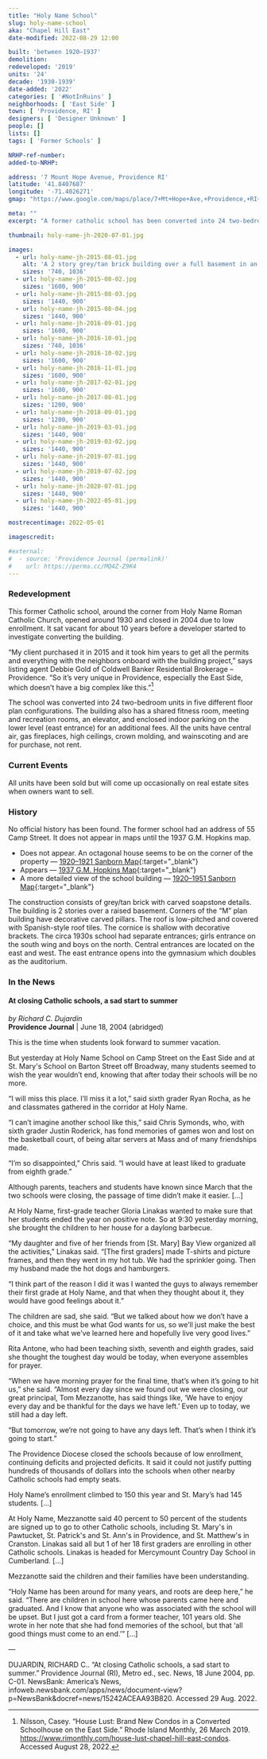 ```yaml
---
title: "Holy Name School"
slug: holy-name-school
aka: "Chapel Hill East"
date-modified: 2022-08-29 12:00

built: 'between 1920–1937'
demolition:
redeveloped: '2019'
units: '24'
decade: '1930-1939'
date-added: '2022'
categories: [ '#NotInRuins' ]
neighborhoods: [ 'East Side' ]
town: [ 'Providence, RI' ]
designers: [ 'Designer Unknown' ]
people: []
lists: []
tags: [ 'Former Schools' ]

NRHP-ref-number:
added-to-NRHP:

address: '7 Mount Hope Avenue, Providence RI'
latitude: '41.8407687'
longitude: '-71.4026271'
gmap: "https://www.google.com/maps/place/7+Mt+Hope+Ave,+Providence,+RI+02906/@41.8407687,-71.4026271,17z/data=!3m1!4b1!4m5!3m4!1s0x89e444def291bdc9:0x7886b1f52a3b6d1c!8m2!3d41.8407687!4d-71.4026271"

meta: ""
excerpt: "A former catholic school has been converted into 24 two-bedroom residential units on the East Side"

thumbnail: holy-name-jh-2020-07-01.jpg

images:
  - url: holy-name-jh-2015-08-01.jpg
    alt: 'A 2 story grey/tan brick building over a full basement in an M-shaped plan featuring carved soapstone details in classical and religious motifs'
    sizes: '740, 1036'
  - url: holy-name-jh-2015-08-02.jpg
    sizes: '1600, 900'
  - url: holy-name-jh-2015-08-03.jpg
    sizes: '1440, 900'
  - url: holy-name-jh-2015-08-04.jpg
    sizes: '1440, 900'
  - url: holy-name-jh-2016-09-01.jpg
    sizes: '1600, 900'
  - url: holy-name-jh-2016-10-01.jpg
    sizes: '740, 1036'
  - url: holy-name-jh-2016-10-02.jpg
    sizes: '1600, 900'
  - url: holy-name-jh-2016-11-01.jpg
    sizes: '1600, 900'
  - url: holy-name-jh-2017-02-01.jpg
    sizes: '1600, 900'
  - url: holy-name-jh-2017-08-01.jpg
    sizes: '1200, 900'
  - url: holy-name-jh-2018-09-01.jpg
    sizes: '1200, 900'
  - url: holy-name-jh-2019-03-01.jpg
    sizes: '1440, 900'
  - url: holy-name-jh-2019-03-02.jpg
    sizes: '1440, 900'
  - url: holy-name-jh-2019-07-01.jpg
    sizes: '1440, 900'
  - url: holy-name-jh-2019-07-02.jpg
    sizes: '1440, 900'
  - url: holy-name-jh-2020-07-01.jpg
    sizes: '1440, 900'
  - url: holy-name-jh-2022-05-01.jpg
    sizes: '1440, 900'

mostrecentimage: 2022-05-01

imagescredit:

#external:
#  - source: 'Providence Journal (permalink)'
#    url: https://perma.cc/MQ4Z-Z9K4
---
```


### Redevelopment

This former Catholic school, around the corner from Holy Name Roman Catholic Church, opened around 1930 and closed in 2004 due to low enrollment. It sat vacant for about 10 years before a developer started to investigate converting the building. 

“My client purchased it in 2015 and it took him years to get all the permits and everything with the neighbors onboard with the building project,” says listing agent Debbie Gold of Coldwell Banker Residential Brokerage – Providence. “So it’s very unique in Providence, especially the East Side, which doesn’t have a big complex like this.”[^1]

[^1]: Nilsson, Casey. “House Lust: Brand New Condos in a Converted Schoolhouse on the East Side.” Rhode Island Monthly, 26 March 2019. https://www.rimonthly.com/house-lust-chapel-hill-east-condos. Accessed August 28, 2022. 

The school was converted into 24 two-bedroom units in five different floor plan configurations. The building also has a shared fitness room, meeting and recreation rooms, an elevator, and enclosed indoor parking on the lower level (east entrance) for an additional fees. All the units have central air, gas fireplaces, high ceilings, crown molding, and wainscoting and are for purchase, not rent.  


### Current Events

All units have been sold but will come up occasionally on real estate sites when owners want to sell. 


### History

No official history has been found. The former school had an address of 55 Camp Street. It does not appear in maps until the 1937 G.M. Hopkins map. 

+ Does not appear. An octagonal house seems to be on the corner of the property — [1920–1921 Sanborn Map](http://hdl.loc.gov/loc.gmd/g3774pm.g3774pm_g08099192102){:target="_blank"}
+ Appears — [1937 G.M. Hopkins Map](http://www.historicmapworks.com/Map/US/895481/Plate+024/Providence+1937/Rhode+Island/){:target="_blank"}
+ A more detailed view of the school building — [1920–1951 Sanborn Map](http://hdl.loc.gov/loc.gmd/g3774pm.g3774pm_g08099195102){:target="_blank"}

The construction consists of grey/tan brick with carved soapstone details. The building is 2 stories over a raised basement. Corners of the “M” plan building have decorative carved pillars. The roof is low-pitched and covered with Spanish-style roof tiles. The cornice is shallow with decorative brackets. The circa 1930s school had separate entrances; girls entrance on the south wing and boys on the north. Central entrances are located on the east and west. The east entrance opens into the gymnasium which doubles as the auditorium. 


### In the News

#### At closing Catholic schools, a sad start to summer

_by Richard C. Dujardin_  
**Providence Journal** | June 18, 2004 (abridged)

This is the time when students look forward to summer vacation.

But yesterday at Holy Name School on Camp Street on the East Side and at St. Mary's School on Barton Street off Broadway, many students seemed to wish the year wouldn’t end, knowing that after today their schools will be no more.

“I will miss this place. I’ll miss it a lot,” said sixth grader Ryan Rocha, as he and classmates gathered in the corridor at Holy Name.

“I can’t imagine another school like this,” said Chris Symonds, who, with sixth grader Justin Roderick, has fond memories of games won and lost on the basketball court, of being altar servers at Mass and of many friendships made.

“I’m so disappointed,” Chris said. “I would have at least liked to graduate from eighth grade.”

Although parents, teachers and students have known since March that the two schools were closing, the passage of time didn’t make it easier. […]

At Holy Name, first-grade teacher Gloria Linakas wanted to make sure that her students ended the year on positive note. So at 9:30 yesterday morning, she brought the children to her house for a daylong barbecue.

“My daughter and five of her friends from [St. Mary] Bay View organized all the activities,” Linakas said. “[The first graders] made T-shirts and picture frames, and then they went in my hot tub. We had the sprinkler going. Then my husband made the hot dogs and hamburgers.

“I think part of the reason I did it was I wanted the guys to always remember their first grade at Holy Name, and that when they thought about it, they would have good feelings about it.”

The children are sad, she said. “But we talked about how we don’t have a choice, and this must be what God wants for us, so we’ll just make the best of it and take what we’ve learned here and hopefully live very good lives.”

Rita Antone, who had been teaching sixth, seventh and eighth grades, said she thought the toughest day would be today, when everyone assembles for prayer.

“When we have morning prayer for the final time, that’s when it’s going to hit us,” she said. “Almost every day since we found out we were closing, our great principal, Tom Mezzanotte, has said things like, ‘We have to enjoy every day and be thankful for the days we have left.’ Even up to today, we still had a day left.

“But tomorrow, we’re not going to have any days left. That’s when I think it’s going to start.”

The Providence Diocese closed the schools because of low enrollment, continuing deficits and projected deficits. It said it could not justify putting hundreds of thousands of dollars into the schools when other nearby Catholic schools had empty seats.

Holy Name’s enrollment climbed to 150 this year and St. Mary’s had 145 students. […]

At Holy Name, Mezzanotte said 40 percent to 50 percent of the students are signed up to go to other Catholic schools, including St. Mary's in Pawtucket, St. Patrick's and St. Ann's in Providence, and St. Matthew's in Cranston. Linakas said all but 1 of her 18 first graders are enrolling in other Catholic schools. Linakas is headed for Mercymount Country Day School in Cumberland. […]

Mezzanotte said the children and their families have been understanding.

“Holy Name has been around for many years, and roots are deep here,” he said. “There are children in school here whose parents came here and graduated. And I know that anyone who was associated with the school will be upset. But I just got a card from a former teacher, 101 years old. She wrote in her note that she had fond memories of the school, but that ‘all good things must come to an end.’” […]

— 

DUJARDIN, RICHARD C.. “At closing Catholic schools, a sad start to summer.” Providence Journal (RI), Metro ed., sec. News, 18 June 2004, pp. C-01. NewsBank: America’s News, infoweb.newsbank.com/apps/news/document-view?p=NewsBank&docref=news/15242ACEAA93B820. Accessed 29 Aug. 2022.
